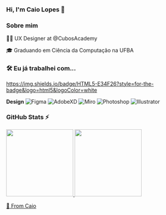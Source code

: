 ### Hi, I'm Caio Lopes 👋

### Sobre mim
👩‍💻 UX Designer at @CubosAcademy

🎓 Graduando em Ciência da Computação na UFBA

### 🛠️ Eu já trabalhei com...

https://img.shields.io/badge/HTML5-E34F26?style=for-the-badge&logo=html5&logoColor=white


**Design**
![Figma](https://img.shields.io/badge/-Figma-ffbaba?style=flat-square&logo=figma)
![AdobeXD](https://img.shields.io/badge/-AdobeXD-430134?style=flat-square&logo=adobexd&logoColor=white)
![Miro](https://img.shields.io/badge/-Miro-FFD02F?style=flat-square&logo=miro&logoColor=black)
![Photoshop](https://img.shields.io/badge/-Photoshop-2F9FF2?style=flat-square&logo=adobephotoshop&logoColor=white)
![Illustrator](https://img.shields.io/badge/-Illustrator-F29200?style=flat-square&logo=adobeillustrator&logoColor=white)

### GitHub Stats ⚡
<div>
<a href="https://github.com/caiovinisl">
<img height="180em" src="https://github-readme-stats.vercel.app/api/top-langs/?username=caiovinisl&layout=compact&langs_count=7&theme=dracula"/>
<img height="180em" src="https://github-readme-stats.vercel.app/api?username=caiovinisl&show_icons=true&theme=dracula&include_all_commits=true&count_private=true"/>
</div>

🚀 From Caio

<!--
**caiovinisl/caiovinisl** is a ✨ _special_ ✨ repository because its `README.md` (this file) appears on your GitHub profile.

Here are some ideas to get you started:

- 🔭 I’m currently working on ...
- 🌱 I’m currently learning ...
- 👯 I’m looking to collaborate on ...
- 🤔 I’m looking for help with ...
- 💬 Ask me about ...
- 📫 How to reach me: ...
- 😄 Pronouns: ...
- ⚡ Fun fact: ...
-->
